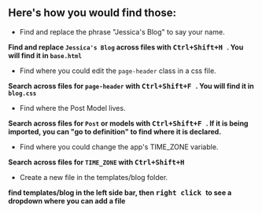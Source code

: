 ## Here's how you would find those: 

- Find and replace the phrase "Jessica's Blog" to say your name. 

**Find and replace `Jessica's Blog` across files with <kbd> Ctrl+Shift+H </kbd>. You will find it in `base.html`**

- Find where you could edit the `page-header` class in a css file.

**Search across files for `page-header` with <kbd> Ctrl+Shift+F </kbd>. You will find it in `blog.css`**

- Find where the Post Model lives. 

**Search across files for `Post` or models with <kbd> Ctrl+Shift+F </kbd>. If it is being imported, you can "go to definition" to find where it is declared.**

- Find where you could change the app's TIME_ZONE variable. 

**Search across files for `TIME_ZONE` with <kbd> Ctrl+Shift+H </kbd>**
- Create a new file in the templates/blog folder. 

**find templates/blog in the left side bar, then <kbd>right click </kbd> to see a dropdown where you can add a file**
